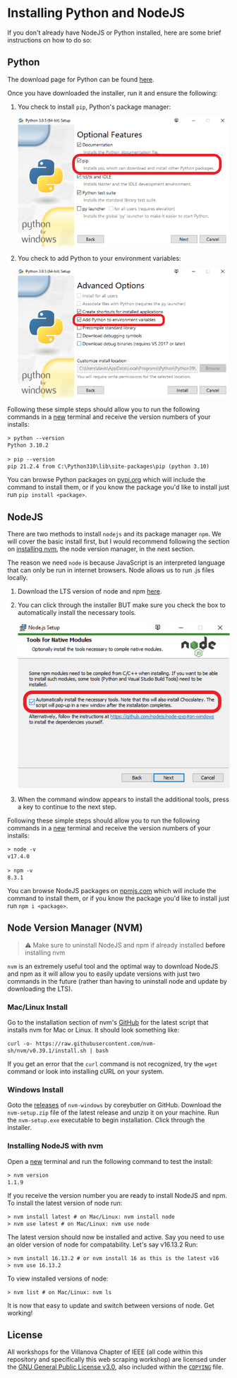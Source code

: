 # Installing Python and NodeJS

If you don't already have NodeJS or Python installed, here are some brief
instructions on how to do so:

## Python

The download page for Python can be found [here](https://www.python.org/downloads/).

Once you have downloaded the installer, run it and ensure the following:

1. You check to install `pip`, Python's package manager:

   <img src="../Images/pip_check.png" width="500" />

2. You check to add Python to your environment variables:

   <img src="../Images/python_environment_variables.png" width="500" />

Following these simple steps should allow you to run the following commands in a
<u>new</u> terminal and receive the version numbers of your installs:

```shell
> python --version
Python 3.10.2

> pip --version
pip 21.2.4 from C:\Python310\lib\site-packages\pip (python 3.10)
```

You can browse Python packages on [pypi.org](https://www.pypi.org/) which will
include the command to install them, or if you know the package you'd like to
install just run `pip install <package>`.

## NodeJS

There are two methods to install `nodejs` and its package manager `npm`. We will
cover the basic install first, but I would recommend following the section on
[installing nvm](), the node version manager, in the next section.

The reason we need `node` is because JavaScript is an interpreted language that
can only be run in internet browsers. Node allows us to run .js files locally.

1. Download the LTS version of node and npm [here](https://nodejs.org/en/download/).
2. You can click through the installer BUT make sure you check the box to
   automatically install the necessary tools.

   <img src="../Images/nodejs_necessary_tools.png" width="500" />

3. When the command window appears to install the additional tools, press a key
   to continue to the next step.

Following these simple steps should allow you to run the following commands in a
<u>new</u> terminal and receive the version numbers of your installs:

```shell
> node -v
v17.4.0

> npm -v
8.3.1
```

You can browse NodeJS packages on [npmjs.com](https://www.npmjs.com/) which will
include the command to install them, or if you know the package you'd like to
install just run `npm i <package>`.

## Node Version Manager (NVM)

> :warning: Make sure to uninstall NodeJS and npm if already installed
> **before** installing nvm

`nvm` is an extremely useful tool and the optimal way to download NodeJS and npm
as it will allow you to easily update versions with just two commands in the
future (rather than having to uninstall node and update by downloading the LTS).

### Mac/Linux Install

Go to the installation section of nvm's [GitHub](https://github.com/nvm-sh/nvm#installing-and-updating)
for the latest script that installs nvm for Mac or Linux. It should look
something like:

```shell
curl -o- https://raw.githubusercontent.com/nvm-sh/nvm/v0.39.1/install.sh | bash
```

If you get an error that the `curl` command is not recognized, try the `wget`
command or look into installing cURL on your system.

### Windows Install

Goto the [releases](https://github.com/coreybutler/nvm-windows/releases) of
`nvm-windows` by coreybutler on GitHub. Download the `nvm-setup.zip` file of the
latest release and unzip it on your machine. Run the `nvm-setup.exe` executable
to begin installation. Click through the installer.

### Installing NodeJS with nvm

Open a <u>new</u> terminal and run the following command to test the install:

```shell
> nvm version
1.1.9
```

If you receive the version number you are ready to install NodeJS and npm. To
install the latest version of node run:

```shell
> nvm install latest # on Mac/Linux: nvm install node
> nvm use latest # on Mac/Linux: nvm use node
```

The latest version should now be installed and active. Say you need to use an
older version of node for compatability. Let's say v16.13.2 Run:

```shell
> nvm install 16.13.2 # or nvm install 16 as this is the latest v16
> nvm use 16.13.2
```

To view installed versions of node:

```shell
> nvm list # on Mac/Linux: nvm ls
```

It is now that easy to update and switch between versions of node. Get working!

## License

All workshops for the Villanova Chapter of IEEE (all code within this
repository and specifically this web scraping workshop) are licensed under the
[GNU General Public License v3.0](https://www.gnu.org/licenses/lgpl-3.0.en.html), also included within the [`COPYING`](https://github.com/davisgriffin/IEEE_Workshops/blob/main/COPYING) file.
